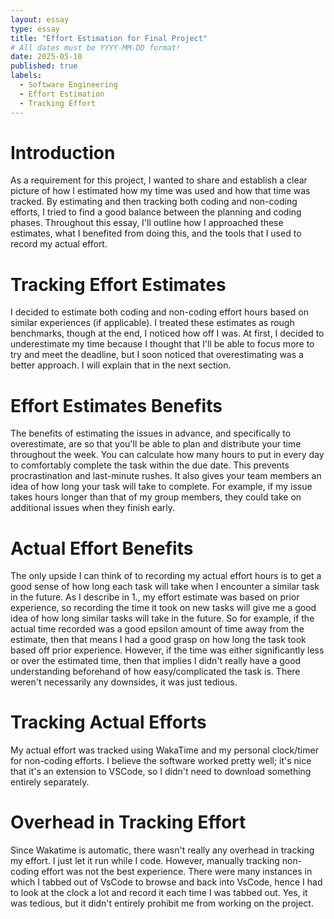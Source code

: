 ```yaml
---
layout: essay
type: essay
title: "Effort Estimation for Final Project"
# All dates must be YYYY-MM-DD format!
date: 2025-05-10
published: true
labels:
  - Software Engineering
  - Effort Estimation
  - Tracking Effort
---
```


# Introduction

As a requirement for this project, I wanted to share and establish a clear picture of how I estimated how my time was used and how that time was tracked. By estimating and then tracking both coding and non-coding efforts, I tried to find a good balance between the planning and coding phases. Throughout this essay, I'll outline how I approached these estimates, what I benefited from doing this, and the tools that I used to record my actual effort.

# Tracking Effort Estimates

I decided to estimate both coding and non-coding effort hours based on similar experiences (if applicable). I treated these estimates as rough benchmarks, though at the end, I noticed how off I was. At first, I decided to underestimate my time because I thought that I'll be able to focus more to try and meet the deadline, but I soon noticed that overestimating was a better approach. I will explain that in the next section.

# Effort Estimates Benefits

The benefits of estimating the issues in advance, and specifically to overestimate, are so that you'll be able to plan and distribute your time throughout the week. You can calculate how many hours to put in every day to comfortably complete the task within the due date. This prevents procrastination and last-minute rushes. It also gives your team members an idea of how long your task will take to complete. For example, if my issue takes hours longer than that of my group members, they could take on additional issues when they finish early. 

# Actual Effort Benefits

The only upside I can think of to recording my actual effort hours is to get a good sense of how long each task will take when I encounter a similar task in the future. As I describe in 1., my effort estimate was based on prior experience, so recording the time it took on new tasks will give me a good idea of how long similar tasks will take in the future. So for example, if the actual time recorded was a good epsilon amount of time away from the estimate, then that means I had a good grasp on how long the task took based off prior experience. However, if the time was either significantly less or over the estimated time, then that implies I didn't really have a good understanding beforehand of how easy/complicated the task is. There weren't necessarily any downsides, it was just tedious.

# Tracking Actual Efforts

My actual effort was tracked using WakaTime and my personal clock/timer for non-coding efforts. I believe the software worked pretty well; it's nice that it's an extension to VSCode, so I didn't need to download something entirely separately.



# Overhead in Tracking Effort

Since Wakatime is automatic, there wasn't really any overhead in tracking my effort. I just let it run while I code. However, manually tracking non-coding effort was not the best experience. There were many instances in which I tabbed out of VsCode to browse and back into VsCode, hence I had to look at the clock a lot and record it each time I was tabbed out. Yes, it was tedious, but it didn't entirely prohibit me from working on the project. 

